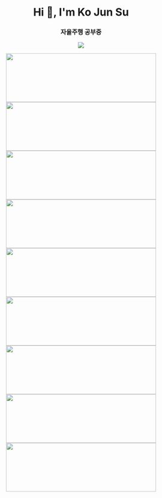 
<div align=left>

<h1 align="center">Hi 👋, I'm Ko Jun Su</h1>
<h3 align="center">자율주행 공부중</h3>
<div align=center>
<p align="center"><a href="https://hits.seeyoufarm.com"><img src="https://hits.seeyoufarm.com/api/count/incr/badge.svg?url=https%3A%2F%2Fgithub.com%2FJuko626&count_bg=%23FF0000&title_bg=%23000000&icon=python.svg&icon_color=%23FFFFFF&title=hits&edge_flat=false"/></a></p>





  
  
<a href="https://github.com/Juko626/yolov5_Dangerous_object_images_detection_220207" >
  <img align="center" src="https://github-readme-stats.vercel.app/api/pin/?username=Juko626&repo=yolov5_Dangerous_object_images_detection_220207&theme=ayu-mirage"height="130" width="400" />
  
<a href="https://github.com/Juko626/yolov5_Dangerous_object_images_detection_220207" >
  <img align="center" src="https://github-readme-stats.vercel.app/api/pin/?username=Juko626&repo=yolov5_Dangerous_object_images_detection_220207&theme=ayu-mirage"height="130" width="400" />
  
<a href="https://github.com/Juko626/yolov5_Dangerous_object_images_detection_220207" >
  <img align="center" src="https://github-readme-stats.vercel.app/api/pin/?username=Juko626&repo=yolov5_Dangerous_object_images_detection_220207&theme=ayu-mirage"height="130" width="400" />
  
<a href="https://github.com/Juko626/yolov5_Dangerous_object_images_detection_220207" >
  <img align="center" src="https://github-readme-stats.vercel.app/api/pin/?username=Juko626&repo=yolov5_Dangerous_object_images_detection_220207&theme=ayu-mirage"height="130" width="400" />
  
<a href="https://github.com/Juko626/yolov5_Dangerous_object_images_detection_220207" >
  <img align="center" src="https://github-readme-stats.vercel.app/api/pin/?username=Juko626&repo=yolov5_Dangerous_object_images_detection_220207&theme=ayu-mirage"height="130" width="400" />
</a></a><a href="https://github.com/rkaclfdl123/Today-I-Learned">
  <img align="center" src="https://github-readme-stats.vercel.app/api/pin/?username=rkaclfdl123&repo=Reference&theme=ayu-mirage"height="130" width="400" />
</a></a><a href="https://github.com/rkaclfdl123/Reference">
  <img align="center" src="https://github-readme-stats.vercel.app/api/pin/?username=rkaclfdl123&repo=coding_practice&theme=ayu-mirage"height="130" width="400" />
</a></a><a href="https://github.com/rkaclfdl123/coding_practice"><a href="https://github.com/rkaclfdl123/Machine-Learning_Crash-Course">
  <img align="center" src="https://github-readme-stats.vercel.app/api/pin/?username=rkaclfdl123&repo=NLP_practice&theme=ayu-mirage"height="130" width="400" />
</a></a><a href="https://github.com/rkaclfdl123/NLP_practice">
  <img align="center" src="https://github-readme-stats.vercel.app/api/pin/?username=rkaclfdl123&repo=snow_application_210216&theme=ayu-mirage"height="130" width="400" />
<a href="https://github.com/rkaclfdl123/snow_application_210216">
<br/>  



